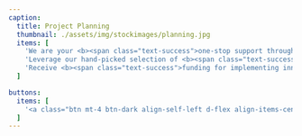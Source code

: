 ```yaml
---
caption:
  title: Project Planning
  thumbnail: ./assets/img/stockimages/planning.jpg
  items: [
    'We are your <b><span class="text-success">one-stop support throughout your innovation projects</span></b> through research projects',
    'Leverage our hand-picked selection of <b><span class="text-success">technology partners and tools</span></b> to efficiently reach your goals',
    'Receive <b><span class="text-success">funding for implementing innovation</span></b> through research projects'
  ]

buttons:
  items: [
    '<a class="btn mt-4 btn-dark align-self-left d-flex align-items-center" href="#memberships"><i class="fa fa-solid fa-arrow-right pr-3"></i>Our Partner Network </a>'
  ]
---
```

